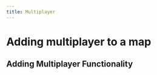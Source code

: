 ```yaml
---
title: Multiplayer
---
```

# Adding multiplayer to a map <Badge text="not finished" type="warning"/>

## Adding Multiplayer Functionality